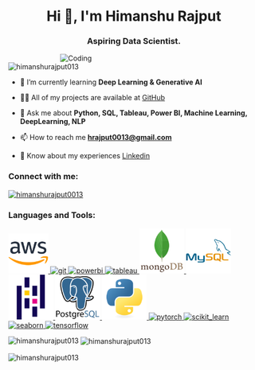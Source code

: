<h1 align="center">Hi 👋, I'm Himanshu Rajput</h1>
<h3 align="center">Aspiring Data Scientist.</h3>
<img align="right" alt="Coding" width="400" src="https://cdn.dribbble.com/users/1162077/screenshots/3848914/programmer.gif">
<p align="left"> <img src="https://komarev.com/ghpvc/?username=himanshurajput013&label=Profile%20views&color=0e75b6&style=flat" alt="himanshurajput013" /> </p>

- 🌱 I’m currently learning **Deep Learning & Generative AI**

- 👨‍💻 All of my projects are available at [GitHub](GitHub)

- 💬 Ask me about **Python, SQL, Tableau, Power BI, Machine Learning, DeepLearning, NLP**

- 📫 How to reach me **hrajput0013@gmail.com**

- 📄 Know about my experiences [Linkedin](https://www.linkedin.com/in/himanshurajput0013)

<h3 align="left">Connect with me:</h3>
<p align="left">
<a href="https://www.linkedin.com/in/himanshurajput0013" target="blank"><img align="center" src="https://raw.githubusercontent.com/rahuldkjain/github-profile-readme-generator/master/src/images/icons/Social/linked-in-alt.svg" alt="himanshurajput0013" height="30" width="40" /></a>
</p>

<h3 align="left">Languages and Tools:</h3>
<p align="left"> <a href="https://aws.amazon.com" target="_blank" rel="noreferrer"> <img src="https://raw.githubusercontent.com/devicons/devicon/master/icons/amazonwebservices/amazonwebservices-original-wordmark.svg" alt="aws" width="80" height="80"/> </a> <a href="https://git-scm.com/" target="_blank" rel="noreferrer"> <img src="https://www.vectorlogo.zone/logos/git-scm/git-scm-icon.svg" alt="git" width="90" height="90"/> </a> <a href="https://powerbi.microsoft.com/" target="_blank" rel="noreferrer">
    <img src="https://www.vectorlogo.zone/logos/microsoft_powerbi/microsoft_powerbi-icon.svg" alt="powerbi" width="90" height="90"/>
  </a>
  <a href="https://www.tableau.com/" target="_blank" rel="noreferrer">
    <img src="https://www.vectorlogo.zone/logos/tableau/tableau-icon.svg" alt="tableau" width="90" height="90"/>
  </a> <a href="https://www.mongodb.com/" target="_blank" rel="noreferrer"> <img src="https://raw.githubusercontent.com/devicons/devicon/master/icons/mongodb/mongodb-original-wordmark.svg" alt="mongodb" width="90" height="90"/> </a> <a href="https://www.mysql.com/" target="_blank" rel="noreferrer"> <img src="https://raw.githubusercontent.com/devicons/devicon/master/icons/mysql/mysql-original-wordmark.svg" alt="mysql" width="90" height="90"/> </a> <a href="https://pandas.pydata.org/" target="_blank" rel="noreferrer"> <img src="https://raw.githubusercontent.com/devicons/devicon/2ae2a900d2f041da66e950e4d48052658d850630/icons/pandas/pandas-original.svg" alt="pandas" width="90" height="90"/> </a> <a href="https://www.postgresql.org" target="_blank" rel="noreferrer"> <img src="https://raw.githubusercontent.com/devicons/devicon/master/icons/postgresql/postgresql-original-wordmark.svg" alt="postgresql" width="90" height="90"/> </a> <a href="https://www.python.org" target="_blank" rel="noreferrer"> <img src="https://raw.githubusercontent.com/devicons/devicon/master/icons/python/python-original.svg" alt="python" width="90" height="90"/> </a> <a href="https://pytorch.org/" target="_blank" rel="noreferrer"> <img src="https://www.vectorlogo.zone/logos/pytorch/pytorch-icon.svg" alt="pytorch" width="90" height="90"/> </a> <a href="https://scikit-learn.org/" target="_blank" rel="noreferrer"> <img src="https://upload.wikimedia.org/wikipedia/commons/0/05/Scikit_learn_logo_small.svg" alt="scikit_learn" width="90" height="90"/> </a> <a href="https://seaborn.pydata.org/" target="_blank" rel="noreferrer"> <img src="https://seaborn.pydata.org/_images/logo-mark-lightbg.svg" alt="seaborn" width="90" height="90"/> </a> <a href="https://www.tensorflow.org" target="_blank" rel="noreferrer"> <img src="https://www.vectorlogo.zone/logos/tensorflow/tensorflow-icon.svg" alt="tensorflow" width="90" height="90"/> </a> </p>

<p><img align="left" src="https://github-readme-stats.vercel.app/api/top-langs?username=himanshurajput013&show_icons=true&locale=en&layout=compact" alt="himanshurajput013" /></p>

<p>&nbsp;<img align="center" src="https://github-readme-stats.vercel.app/api?username=himanshurajput013&show_icons=true&locale=en" alt="himanshurajput013" /></p>

<p><img align="center" src="https://github-readme-streak-stats.herokuapp.com/?user=himanshurajput013&" alt="himanshurajput013" /></p>
